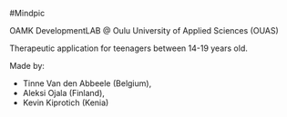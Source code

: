#Mindpic


OAMK DevelopmentLAB @ Oulu University of Applied Sciences (OUAS)

Therapeutic application for teenagers between 14-19 years old.

Made by:
* Tinne Van den Abbeele (Belgium),
* Aleksi Ojala (Finland),
* Kevin Kiprotich (Kenia)
